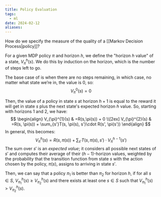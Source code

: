 ```yaml
---
title: Policy Evaluation
tags:
  - ml
date: 2024-02-12
aliases:
---
```

How do we specify the measure of the quality of a [[Markov Decision Process|policy]]? 

For a given MDP policy $\pi$ and horizon $h$, we define the "horizon $h$ value" of a state, $V_{\pi}^{h}(s)$. We do this by induction on the horizon, which is the number of steps left to go.

The base case of is when there are no steps remaining, in which case, no matter what state we’re in, the value is $0$, so:
$$
V_{\pi}^{0}(s)=0
$$

Then, the value of a policy in state $s$ at horizon $h+1$ is equal to the reward it will get in state $s$ plus the next state's expected horizon $h$ value. So, starting with horizons $1$ and $2$, we have:
$$
\begin{align}
V_{\pi}^{1}(s) & =R(s,\pi(s)) + 0 \\[2ex]
V_{\pi}^{2}(s) & =R(s, \pi(s)) + \sum_{s'}T(s, \pi(s), s')\cdot R(s', \pi(s'))
\end{align}
$$
In general, this becomes:
$$
V_{\pi}^{h}(s)=R(s,\pi (s)) + \sum_{s'}T(s, \pi(s), s')\cdot V_{\pi}^{h-1}(s')
$$
The sum over $s'$ is an *expected value*; it considers all possible next states of $s'$ and computes their average of their $(h-1)$-horizon values, weighted by the probability that the transition function from state $s$ with the action chosen by the policy, $\pi(s)$, assigns to arriving in state $s'$.

Then, we can say that a policy $\pi_{1}$ is better than $\pi_{2}$ for horizon $h$, if for all $s \in S$, $V_{\pi_{1}}^{h}(s)\geq V_{\pi_{2}}^{h}(s)$ and there exists at least one $s \in S$ such that $V_{\pi_{1}}^{h}(s)>V_{\pi_{2}}^{h}(s)$.


